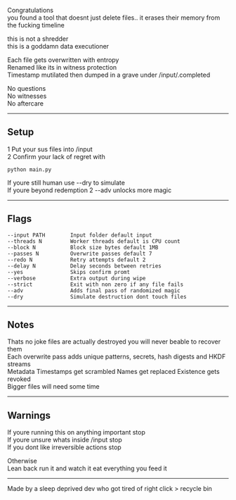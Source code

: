 Congratulations  
you found a tool that doesnt just delete files.. it erases their memory from the fucking timeline

this is not a shredder  
this is a goddamn data executioner

Each file gets overwritten with entropy  
Renamed like its in witness protection  
Timestamp mutilated then dumped in a grave under /input/.completed

No questions  
No witnesses  
No aftercare

---

## Setup

1 Put your sus files into /input  
2 Confirm your lack of regret with

```
python main.py
```

If youre still human use --dry to simulate  
If youre beyond redemption 2 --adv unlocks more magic

---

## Flags

```
--input PATH        Input folder default input
--threads N         Worker threads default is CPU count
--block N           Block size bytes default 1MB
--passes N          Overwrite passes default 7
--redo N            Retry attempts default 2
--delay N           Delay seconds between retries
--yes               Skips confirm promt
--verbose           Extra output during wipe
--strict            Exit with non zero if any file fails
--adv               Adds final pass of randomized magic
--dry               Simulate destruction dont touch files
```

---

## Notes

Thats no joke files are actually destroyed you will never beable to recover them  
Each overwrite pass adds unique patterns, secrets, hash digests and HKDF streams  
Metadata Timestamps get scrambled Names get replaced Existence gets revoked  
Bigger files will need some time

---

## Warnings

If youre running this on anything important stop  
If youre unsure whats inside /input stop  
If you dont like irreversible actions stop

Otherwise  
Lean back run it and watch it eat everything you feed it

---

Made by a sleep deprived dev who got tired of right click > recycle bin
